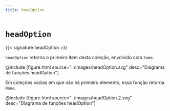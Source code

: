 ```yaml
---
title: headOption
---
```


# `headOption`

{{< signature headOption >}}

`headOption` retorna o primeiro item desta coleção, envolvido com `Some`.

@include [figure.html source="../images/headOption.svg" desc="Diagrama de funções headOption"]

Em coleções vazias em que não há primeiro elemento, essa função retorna `None`.

@include [figure.html source="../images/headOption.2.svg" desc="Diagrama de funções headOption"]
